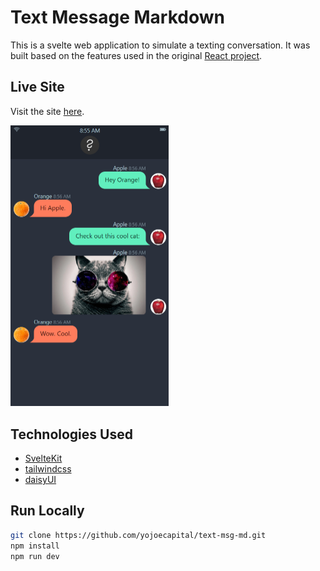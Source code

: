 # Text Message Markdown

This is a svelte web application to simulate a texting conversation. It was built based on the features used in the original [React project](https://github.com/yojoecapital/texting-simulator).

## Live Site

Visit the site [here](https://yojoecapital.github.io/text-msg-md).

<img src="images/schreenshot.png" alt="schreenshot" style="zoom:50%;" />

## Technologies Used

- [SvelteKit](https://kit.svelte.dev/)
- [tailwindcss](https://tailwindcss.com/)
- [daisyUI](https://daisyui.com/)

## Run Locally

```bash
git clone https://github.com/yojoecapital/text-msg-md.git
npm install
npm run dev
```

